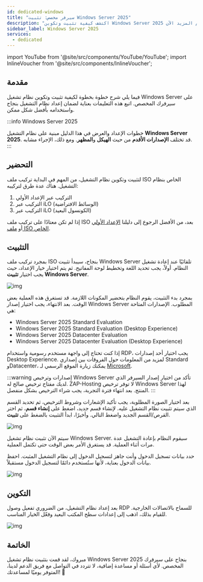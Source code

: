 ```yaml
---
id: dedicated-windows
title: "سيرفر مخصص: تثبيت Windows Server 2025"
description: "اكتشف كيفية تثبيت وتكوين Windows Server 2025 على سيرفرك المخصص لتحقيق أفضل أداء → تعلّم المزيد الآن"
sidebar_label: Windows Server 2025
services:
  - dedicated
---
```


import YouTube from '@site/src/components/YouTube/YouTube';
import InlineVoucher from '@site/src/components/InlineVoucher';

## مقدمة
فيما يلي شرح خطوة بخطوة لكيفية تثبيت وتكوين نظام تشغيل Windows Server على سيرفرك المخصص. اتبع هذه التعليمات بعناية لضمان إعداد نظام التشغيل بنجاح واستخدامه بأفضل شكل ممكن.



:::info Windows Server 2025

خطوات الإعداد والعرض في هذا الدليل مبنية على نظام التشغيل **Windows Server 2025**. قد تختلف **الإصدارات الأقدم** من حيث **الهيكل** و**المظهر**. ومع ذلك، الإجراء مشابه.  
:::



<InlineVoucher />

## التحضير
لتثبيت وتكوين نظام التشغيل، من المهم في البداية تركيب ملف ISO الخاص بنظام التشغيل. هناك عدة طرق لتركيبه:

1. التركيب عبر الإعداد الأولي
2. التركيب عبر iLO (الوسائط الافتراضية)
3. التركيب عبر iLO (الكونسول البعيد)

إذا لم تكن معتادًا على تركيب ملف ISO بعد، من الأفضل الرجوع إلى دليلنا [الإعداد الأولي](dedicated-setup.md) أو [ملف ISO الخاص](dedicated-iso.md).



## التثبيت

بمجرد تركيب ملف ISO بنجاح، سيبدأ تثبيت Windows Server تلقائيًا عند إعادة تشغيل النظام. أولاً، يجب تحديد اللغة وتخطيط لوحة المفاتيح. ثم يتم اختيار خيار الإعداد، حيث يجب اختيار **تثبيت Windows Server**.

![img](https://screensaver01.zap-hosting.com/index.php/s/gW4cr5WDGYEdBzw/download)

بمجرد بدء التثبيت، يقوم النظام بتحضير المكونات اللازمة. قد تستغرق هذه العملية بعض الوقت. بعد الانتهاء، يجب اختيار إصدار Windows Server المطلوب. الإصدارات المتاحة هي:

- Windows Server 2025 Standard Evaluation
- Windows Server 2025 Standard Evaluation (Desktop Experience)
- Windows Server 2025 Datacenter Evaluation
- Windows Server 2025 Datacenter Evaluation (Desktop Experience)

إذا كنت تحتاج إلى واجهة مستخدم رسومية واستخدام RDP، يجب اختيار أحد إصدارات Desktop Experience. لمزيد من المعلومات حول الفروقات بين إصداري Standard وDatacenter، يمكنك زيارة الموقع الرسمي لـ [Microsoft](https://learn.microsoft.com/en-us/windows-server/get-started/editions-comparison?pivots=windows-server-2025).

:::warning إصدارات وترخيص Windows Server
تأكد من اختيار إصدار السيرفر الذي لديك مفتاح ترخيص صالح له. ZAP-Hosting لا توفر ترخيص Windows Server لهذا المنتج. بعد انتهاء فترة التجربة، يجب شراء الترخيص بشكل منفصل.
:::

بعد اختيار الصورة المطلوبة، يجب تأكيد الإشعارات وشروط الترخيص، ثم تحديد القسم الذي سيتم تثبيت نظام التشغيل عليه. لإنشاء قسم جديد، اضغط على **إنشاء قسم**، ثم اختر القرص/القسم الجديد واضغط التالي. وأخيرًا، ابدأ التثبيت بالضغط على **تثبيت**.

![img](https://screensaver01.zap-hosting.com/index.php/s/2RQcBKiqoJE9MAg/download)

سيتم الآن تثبيت نظام تشغيل Windows Server. سيقوم النظام بإعادة التشغيل عدة مرات أثناء العملية. قد يستغرق الأمر بعض الوقت حتى تكتمل العملية.

حدد بيانات تسجيل الدخول وأنت جاهز لتسجيل الدخول إلى نظام التشغيل المثبت. احفظ بيانات الدخول بعناية، لأنها ستُستخدم دائمًا لتسجيل الدخول مستقبلاً.

![img](https://screensaver01.zap-hosting.com/index.php/s/FiXwH85pT24DYnJ/download)



## التكوين

بعد إعداد نظام التشغيل، من الضروري تفعيل وصول RDP للسماح بالاتصالات الخارجية. للقيام بذلك، اذهب إلى إعدادات سطح المكتب البعيد وفعّل الخيار المناسب.

![img](https://screensaver01.zap-hosting.com/index.php/s/gCCcTzpn69LpgSr/download)



## الخاتمة
مبروك، لقد قمت بتثبيت نظام تشغيل Windows Server 2025 بنجاح على سيرفرك المخصص. لأي أسئلة أو مساعدة إضافية، لا تتردد في التواصل مع فريق الدعم لدينا، المتوفر يوميًا لمساعدتك! 🙂

<InlineVoucher />